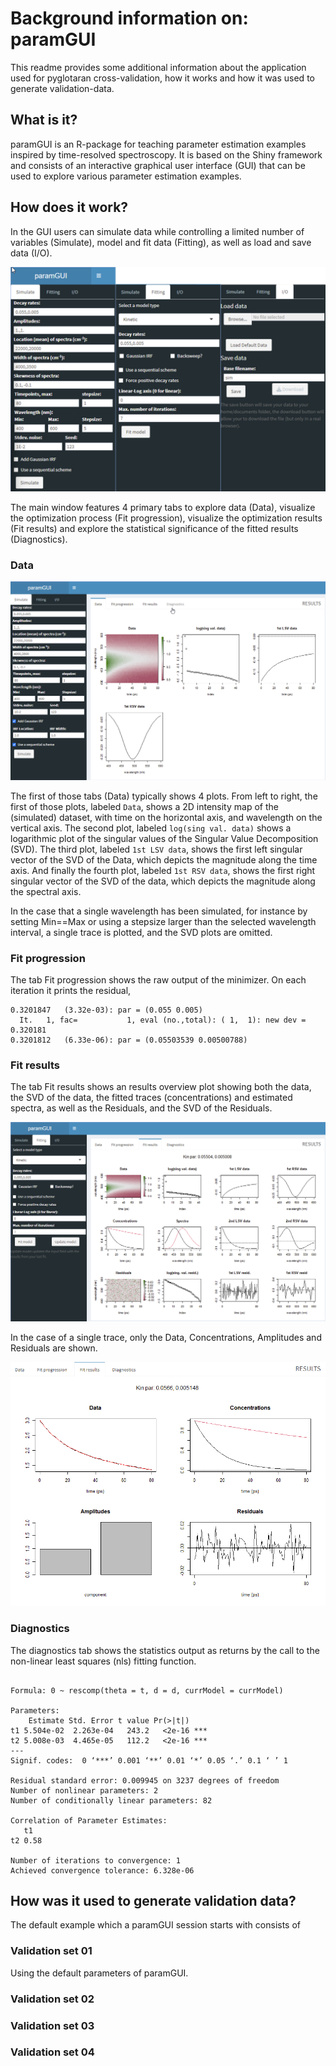 # Background information on: paramGUI

This readme provides some additional information about the application used for pyglotaran cross-validation, how it works and how it was used to generate validation-data.

## What is it?

paramGUI is an R-package for teaching parameter estimation examples inspired by time-resolved spectroscopy. It is based on the Shiny framework and consists of an interactive graphical user interface (GUI) that can be used to explore various parameter estimation examples.

## How does it work?

In the GUI users can simulate data while controlling a limited number of variables (Simulate), model and fit data (Fitting), as well as load and save data (I/O).

![paramGUI side menu](screenshots/paramGUI-sc01.png "A side-by-side view of the three different states of the sidepanel menu in paramGUI: Simulate, Fitting and I/O")

The main window features 4 primary tabs to explore data (Data), visualize the optimization process (Fit progression), visualize the optimization results (Fit results) and explore the statistical significance of the fitted results (Diagnostics).

### Data

![paramGUI data plot](screenshots/paramGUI-sc02-main-data.png "A render of the data plot view in paramGUI showing: Data, log(sing val. data), 1st LSV data, 1st RSV data")

The first of those tabs (Data) typically shows 4 plots. From left to right, the first of those plots, labeled `Data`, shows a 2D intensity map of the (simulated) dataset, with time on the horizontal axis, and wavelength on the vertical axis. The second plot, labeled `log(sing val. data)` shows a logarithmic plot of the singular values of the Singular Value Decomposition (SVD). The third plot, labeled `1st LSV data`, shows the first left singular vector of the SVD of the Data, which depicts the magnitude along the time axis. And finally the fourth plot, labeled `1st RSV data`, shows the first right singular vector of the SVD of the data, which depicts the magnitude along the spectral axis.

In the case that a single wavelength has been simulated, for instance by setting Min==Max or using a stepsize larger than the selected wavelength interval, a single trace is plotted, and the SVD plots are omitted.

### Fit progression

The tab Fit progression shows the raw output of the minimizer. On each iteration it prints the residual,

```console
0.3201847   (3.32e-03): par = (0.055 0.005)
  It.   1, fac=           1, eval (no.,total): ( 1,  1): new dev = 0.320181
0.3201812   (6.33e-06): par = (0.05503539 0.00500788)
```

### Fit results

The tab Fit results shows an results overview plot showing both the data, the SVD of the data, the fitted traces (concentrations) and estimated spectra, as well as the Residuals, and the SVD of the Residuals.

![paramGUI result plot](screenshots/paramGUI-sc03-main-fit-results.png "A render of the fit results plot view in paramGUI showing: Data, log(sing val. data), 1st LSV data, 1st RSV data, Concentrations, Spectra, 2nd LSV data, 2nd RSV data, Residuals, log(sing val. resid.), 1st LSV resid., 1st RSV resid.")

In the case of a single trace, only the Data, Concentrations, Amplitudes and Residuals are shown.

![paramGUI result plot](screenshots/paramGUI-sc04-main-fit-results-single-trace.png "A render of the fit results plot view in paramGUI showing: Data, Concentrations, Amplitudes and Residuals.")

### Diagnostics

The diagnostics tab shows the statistics output as returns by the call to the non-linear least squares (nls) fitting function.

```console

Formula: 0 ~ rescomp(theta = t, d = d, currModel = currModel)

Parameters:
    Estimate Std. Error t value Pr(>|t|)
t1 5.504e-02  2.263e-04   243.2   <2e-16 ***
t2 5.008e-03  4.465e-05   112.2   <2e-16 ***
---
Signif. codes:  0 ‘***’ 0.001 ‘**’ 0.01 ‘*’ 0.05 ‘.’ 0.1 ‘ ’ 1

Residual standard error: 0.009945 on 3237 degrees of freedom
Number of nonlinear parameters: 2
Number of conditionally linear parameters: 82

Correlation of Parameter Estimates:
   t1
t2 0.58

Number of iterations to convergence: 1
Achieved convergence tolerance: 6.328e-06
```

## How was it used to generate validation data?

The default example which a paramGUI session starts with consists of

### Validation set 01

Using the default parameters of paramGUI.

### Validation set 02

### Validation set 03

### Validation set 04
